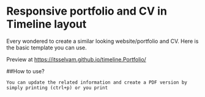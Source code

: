 # Responsive portfolio and CV in Timeline layout
Every wondered to create a similar looking website/portfolio and CV. Here is the basic template you can use. 

Preview at
https://itsselvam.github.io/timeline.Portfolio/


##How to use?

```
You can update the related information and create a PDF version by simply printing (ctrl+p) or you print  
```
